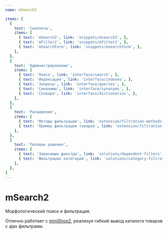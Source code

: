 ```yaml
---
name: mSearch2

items: [
  {
    text: 'Сниппеты',
    items: [
      { text: 'mSearch2', link: 'snippets/msearch2', },
      { text: 'mFilter2', link: 'snippets/mfilter2', },
      { text: 'mSearchForm', link: 'snippets/msearchform', },
    ],
  },
  {
    text: 'Администрирование',
    items: [
      { text: 'Поиск', link: 'interface/search', },
      { text: 'Индексация', link: 'interface/indexes', },
      { text: 'Запросы', link: 'interface/queries', },
      { text: 'Синонимы', link: 'interface/synonyms', },
      { text: 'Словари', link: 'interface/dictionaries', },
    ],
  },
  {
    text: 'Расширение',
    items: [
      { text: 'Методы фильтрации', link: 'extension/filtration-methods', },
      { text: 'Пример фильтрации товаров', link: 'extension/filtration-product-example', },
    ],
  },
  {
    text: 'Типовые решения',
    items: [
      { text: 'Зависимые фильтры', link: 'solutions/dependent-filters', },
      { text: 'Фильтрация категорий', link: 'solutions/category-filtration', },
    ],
  },
]
---
```

# mSearch2

Морфологический поиск и фильтрация.

Отлично работает с [miniShop2][1], реализуя гибкий вывод каталога товаров с ajax фильтрами.

[1]: /components/minishop2/
